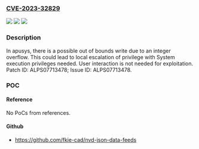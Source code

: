 ### [CVE-2023-32829](https://cve.mitre.org/cgi-bin/cvename.cgi?name=CVE-2023-32829)
![](https://img.shields.io/static/v1?label=Product&message=MT6879%2C%20MT6886%2C%20MT6891%2C%20MT6895%2C%20MT6896%2C%20MT6983%2C%20MT6985%2C%20MT8137%2C%20MT8139%2C%20MT8188%2C%20MT8195%2C%20MT8195Z%2C%20MT8390%2C%20MT8395&color=blue)
![](https://img.shields.io/static/v1?label=Version&message=%3D%20Android%2012.0%2C%2013.0%20%2F%20Yocto%203.1%2C%203.3%2C%204.0%20%2F%20IOT-v23.0%20&color=brighgreen)
![](https://img.shields.io/static/v1?label=Vulnerability&message=Elevation%20of%20Privilege&color=brighgreen)

### Description

In apusys, there is a possible out of bounds write due to an integer overflow. This could lead to local escalation of privilege with System execution privileges needed. User interaction is not needed for exploitation. Patch ID: ALPS07713478; Issue ID: ALPS07713478.

### POC

#### Reference
No PoCs from references.

#### Github
- https://github.com/fkie-cad/nvd-json-data-feeds

